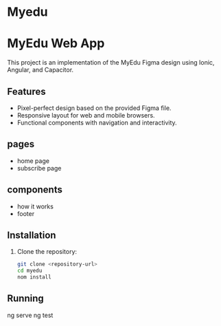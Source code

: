 # Myedu
# MyEdu Web App

This project is an implementation of the MyEdu Figma design using Ionic, Angular, and Capacitor.

## Features
- Pixel-perfect design based on the provided Figma file.
- Responsive layout for web and mobile browsers.
- Functional components with navigation and interactivity.
## pages
- home page
- subscribe page

## components
- how it works
- footer

## Installation
1. Clone the repository:
   ```bash
   git clone <repository-url>
   cd myedu
   nom install
## Running
ng serve
ng test
